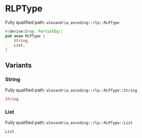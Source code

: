 # RLPType

Fully qualified path: `alexandria_encoding::rlp::RLPType`

```rust
#[derive(Drop, PartialEq)]
pub enum RLPType {
    String,
    List,
}
```

## Variants

### String

Fully qualified path: `alexandria_encoding::rlp::RLPType::String`

```rust
String
```


### List

Fully qualified path: `alexandria_encoding::rlp::RLPType::List`

```rust
List
```


